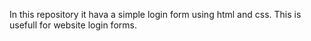 In this repository it hava a simple login form using html and css.
This is usefull for website login forms.
